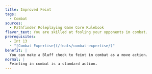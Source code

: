```yaml
---
title: Improved Feint
tags:
  - Combat
sources:
  - Pathfinder Roleplaying Game Core Rulebook
flavor_text: You are skilled at fooling your opponents in combat.
prerequisites:
  - Int 13
  - "[Combat Expertise](/feats/combat-expertise/)"
benefit: |
  You can make a Bluff check to feint in combat as a move action.
normal: |
  Feinting in combat is a standard action.
---
```


